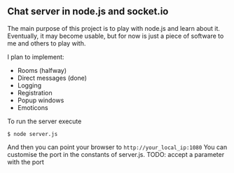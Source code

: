 ## Chat server in node.js and socket.io

The main purpose of this project is to play with node.js and learn about it. Eventually, it may become usable, but for now is just a piece of software to me and others to play with.

I plan to implement:

- Rooms (halfway)
- Direct messages (done)
- Logging
- Registration
- Popup windows
- Emoticons

To run the server execute 

`$ node server.js`

And then you can point your browser to `http://your_local_ip:1080`
You can customise the port in the constants of server.js. TODO: accept a parameter with the port
